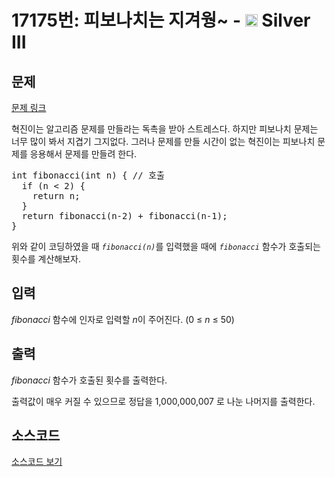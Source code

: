 # 17175번: 피보나치는 지겨웡~ - <img src="https://static.solved.ac/tier_small/8.svg" style="height:20px" /> Silver III

<!-- performance -->

<!-- 문제 제출 후 깃허브에 푸시를 했을 때 제출한 코드의 성능이 입력될 공간입니다.-->

<!-- end -->

## 문제

[문제 링크](https://boj.kr/17175)


<p>혁진이는 알고리즘 문제를 만들라는 독촉을 받아 스트레스다. 하지만 피보나치 문제는 너무 많이 봐서 지겹기 그지없다. 그러나 문제를 만들 시간이 없는 혁진이는 피보나치 문제를 응용해서 문제를 만들려 한다.</p>


<pre>int fibonacci(int n) { // 호출
  if (n &lt; 2) {
    return n;
  }  
  return fibonacci(n-2) + fibonacci(n-1);
}</pre>


<p>위와 같이 코딩하였을 때&nbsp;<em><code>fibonacci(n)</code></em>를 입력했을 때에&nbsp;<em><code>fibonacci</code>&nbsp;</em>함수가 호출되는 횟수를 계산해보자.</p>



## 입력


<p><em>fibonacci&nbsp;</em>함수에 인자로 입력할 <em>n</em>이 주어진다. (0 ≤ <em>n</em>&nbsp;≤ 50)</p>



## 출력


<p><em>fibonacci&nbsp;</em>함수가 호출된 횟수를 출력한다.</p>

<p>출력값이 매우 커질 수 있으므로 정답을&nbsp;1,000,000,007 로 나눈 나머지를 출력한다.</p>



## 소스코드

[소스코드 보기](피보나치는%20지겨웡~.cpp)